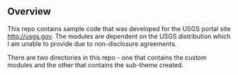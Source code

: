 ## Overview
This repo contains sample code that was developed for the USGS portal site http://usgs.gov.  The modules are dependent on the USGS distribution which I am unable to
  provide due to non-disclosure agreements.
  
  There are two directories in this repo - one that contains the custom modules and the
  other that contains the sub-theme created.


